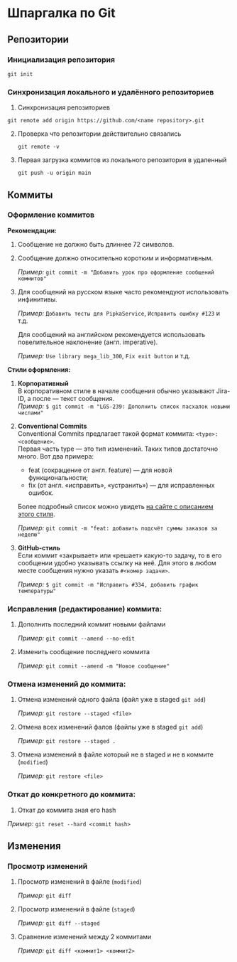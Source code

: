 # Шпаргалка по Git
## Репозитории
### Инициализация репозитория
`git init`

### Синхронизация локального и удалённого репозиториев
1. Синхронизация репозиториев

`git remote add origin https://github.com/<name repository>.git`

2. Проверка что репозитории действительно связались

   `git remote -v`

3. Первая загрузка коммитов из локального репозитория в удаленный

   `git push -u origin main`

## Коммиты
### Оформление коммитов

**Рекомендации:**
1. Сообщение не должно быть длиннее 72 символов.
2. Сообщение должно относительно коротким и информативным.
   
   *Пример:* `git commit -m "Добавить урок про оформление сообщений коммитов"`
3. Для сообщений на русском языке часто рекомендуют использовать инфинитивы.

    *Пример:* `Добавить тесты для PipkaService`, `Исправить ошибку #123` и т.д.

   Для сообщений на английском рекомендуется использовать повелительное наклонение (англ. imperative).

    *Пример:* `Use library mega_lib_300`, `Fix exit button` и т.д.
   
**Стили оформления:**
1. **Корпоративный**  
   В корпоративном стиле в начале сообщения обычно указывают Jira-ID, а после — текст сообщения.  
    *Пример:* `$ git commit -m "LGS-239: Дополнить список пасхалок новыми числами" `
2.  **Conventional Commits**  
    Conventional Commits предлагает такой формат коммита: `<type>: <сообщение>`.  
    Первая часть type — это тип изменений. Таких типов достаточно много. Вот два примера:  
      - feat (сокращение от англ. feature) — для новой функциональности;
      - fix (от англ. «исправить», «устранить») — для исправленных ошибок.
        
    Более подробный список можно увидеть [на сайте с описанием этого стиля](https://www.conventionalcommits.org/ru/v1.0.0-beta.4/#%D1%81%D0%BF%D0%B5%D1%86%D0%B8%D1%84%D0%B8%D0%BA%D0%B0%D1%86%D0%B8%D1%8F).

    *Пример:* `git commit -m "feat: добавить подсчёт суммы заказов за неделю" `

3. **GitHub-стиль**  
   Если коммит «закрывает» или «решает» какую-то задачу, то в его сообщении удобно указывать ссылку на неё. Для этого в любом месте сообщения нужно указать `#<номер задачи>`.
    
    *Пример:* `$ git commit -m "Исправить #334, добавить график температуры" `

### Исправления (редактирование) коммита:
1. Дополнить последний коммит новыми файлами

    *Пример:* `git commit --amend --no-edit `
   
 2. Изменить сообщение последнего коммита

     *Пример:* `git commit --amend -m "Новое сообщение"`
    

### Отмена изменений до коммита:
1. Отмена изменений одного файла (файл уже в staged `git add`)

     *Пример:* `git restore --staged <file>`
2. Отмена всех изменений фалов (файлы уже в staged `git add`)

   *Пример:* `git restore --staged .`

3. Отмена изменений в файле который не в staged и не в коммите (`modified`)

    *Пример:* `git restore <file>`

### Откат до конкретного до коммита:

1. Откат до коммита зная его hash

  *Пример:* `git reset --hard <commit hash>`

## Изменения

### Просмотр изменений

1. Просмотр изменений в файле (`modified`)

   *Пример:* `git diff`

2. Просмотр изменений в файле (`staged`)

    *Пример:* `git diff --staged`
   
3. Сравнение изменений между 2 коммитами

   *Пример:* `git diff <коммит1> <коммит2>`
